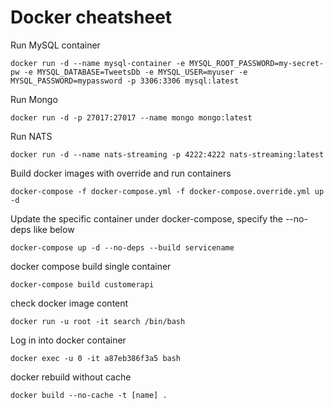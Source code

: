 # Docker cheatsheet

Run MySQL container
```
docker run -d --name mysql-container -e MYSQL_ROOT_PASSWORD=my-secret-pw -e MYSQL_DATABASE=TweetsDb -e MYSQL_USER=myuser -e MYSQL_PASSWORD=mypassword -p 3306:3306 mysql:latest
```

Run Mongo
```
docker run -d -p 27017:27017 --name mongo mongo:latest
```

Run NATS
```
docker run -d --name nats-streaming -p 4222:4222 nats-streaming:latest
```

Build docker images with override and run containers
```
docker-compose -f docker-compose.yml -f docker-compose.override.yml up -d
```

Update the specific container under docker-compose, specify the --no-deps like below
```
docker-compose up -d --no-deps --build servicename
```

docker compose build single container
```
docker-compose build customerapi
```

check docker image content
```
docker run -u root -it search /bin/bash
```

Log in into docker container
```
docker exec -u 0 -it a87eb386f3a5 bash
```

docker rebuild without cache
```
docker build --no-cache -t [name] .
```
